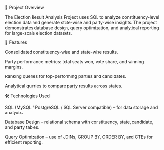 📌 Project Overview

The Election Result Analysis Project uses SQL to analyze constituency-level election data and generate state-wise and party-wise insights. The project demonstrates database design, query optimization, and analytical reporting for large-scale election datasets.

🚀 Features

Consolidated constituency-wise and state-wise results.

Party performance metrics: total seats won, vote share, and winning margins.

Ranking queries for top-performing parties and candidates.

Analytical queries to compare party results across states.

🛠️ Technologies Used

SQL (MySQL / PostgreSQL / SQL Server compatible) – for data storage and analysis.

Database Design – relational schema with constituency, state, candidate, and party tables.

Query Optimization – use of JOINs, GROUP BY, ORDER BY, and CTEs for efficient reporting.
